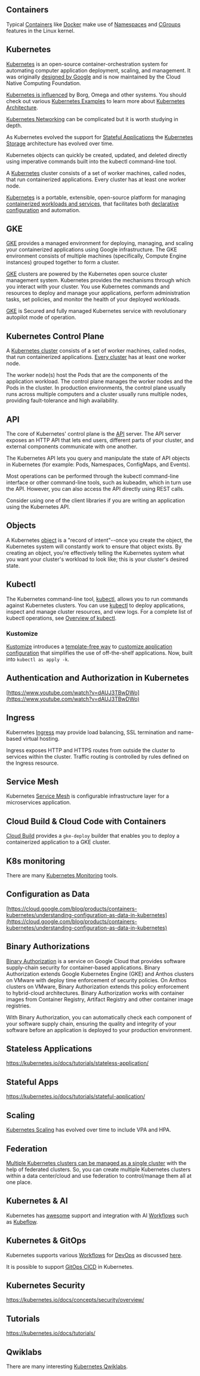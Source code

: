 

## Containers

Typical [Containers](Containers)  like [Docker](https://docker.io) make use of [Namespaces](Namespaces) and [CGroups](https://en.wikipedia.org/wiki/Cgroups) features in the Linux kernel.

## Kubernetes



[Kubernetes](https://kubernetes.io) is an open-source container-orchestration system for automating computer application deployment, scaling, and management. It was originally [designed by Google](https://www.youtube.com/watch?v=pQ87vVMZK-A)  and is now maintained by the Cloud Native Computing Foundation.



[Kubernetes is influenced](Kubernetes-Origin)  by Borg, Omega and other systems.  You should check out various
[Kubernetes Examples](Kubernetes-Examples) to learn more about [Kubernetes Architecture](Kubernetes-Architecture).




[Kubernetes Networking](Kubernetes-Networking) can be complicated but it is worth studying in depth.


As Kubernetes evolved the support for [Stateful Applications](https://blog.min.io/kubernetes-storage-patterns/) the
[Kubernetes Storage](Kubernetes-Storage) architecture has evolved over time.


Kubernetes objects can quickly be created, updated, and deleted directly using imperative commands built into the kubectl command-line tool. 



A [Kubernetes](https://en.wikipedia.org/wiki/Kubernetes) cluster consists of a set of worker machines, called nodes, that run containerized applications. Every cluster has at least one worker node. 




[Kubernetes](https://www.youtube.com/watch?v=X48VuDVv0do) is a portable, extensible, open-source platform for managing [containerized workloads and services](https://www.youtube.com/watch?v=cC46cg5FFAM&list=PLIivdWyY5sqLmnGdKSdQIXq2sd_1bWSnx), that facilitates both [declarative configuration](https://www.youtube.com/watch?v=qmDzcu5uY1I) and automation. 






## GKE

[GKE](GKE) provides a managed environment for deploying, managing, and scaling your containerized applications using Google infrastructure. The GKE environment consists of multiple machines (specifically, Compute Engine instances) grouped together to form a cluster.

[GKE](https://www.youtube.com/watch?v=Rl5M1CzgEH4) clusters are powered by the Kubernetes open source cluster management system. Kubernetes provides the mechanisms through which you interact with your cluster. You use Kubernetes commands and resources to deploy and manage your applications, perform administration tasks, set policies, and monitor the health of your deployed workloads.

[GKE](GKE) is Secured and fully managed Kubernetes service with revolutionary autopilot mode of operation.


## Kubernetes Control Plane


A [Kubernetes cluster](https://kubernetes.io/docs/concepts/overview/components/) consists of a set of worker machines, called nodes, that run containerized applications. [Every cluster](https://www.youtube.com/watch?v=Krpb44XR0bk) has at least one worker node.

The worker node(s) host the Pods that are the components of the application workload. The control plane manages the worker nodes and the Pods in the cluster. In production environments, the control plane usually runs across multiple computers and a cluster usually runs multiple nodes, providing fault-tolerance and high availability.



## API

The core of Kubernetes' control plane is the [API](https://kubernetes.io/docs/concepts/overview/kubernetes-api/) server. The API server exposes an HTTP API that lets end users, different parts of your cluster, and external components communicate with one another.

The Kubernetes API lets you query and manipulate the state of API objects in Kubernetes (for example: Pods, Namespaces, ConfigMaps, and Events).

Most operations can be performed through the kubectl command-line interface or other command-line tools, such as kubeadm, which in turn use the API. However, you can also access the API directly using REST calls.

Consider using one of the client libraries if you are writing an application using the Kubernetes API.



## Objects

A Kubernetes [object](https://kubernetes.io/docs/concepts/overview/working-with-objects/) is a "record of intent"--once you create the object, the Kubernetes system will constantly work to ensure that object exists. By creating an object, you're effectively telling the Kubernetes system what you want your cluster's workload to look like; this is your cluster's desired state.



## Kubectl

The Kubernetes command-line tool, [kubectl](https://kubernetes.io/docs/reference/kubectl/kubectl/), allows you to run commands against Kubernetes clusters. You can use [kubectl](https://www.youtube.com/watch?v=azuwXALfyRg) to deploy applications, inspect and manage cluster resources, and view logs. For a complete list of kubectl operations, see [Overview of kubectl](https://kubernetes.io/docs/reference/kubectl/overview/).



### Kustomize


[Kustomize](https://kustomize.io/) introduces a [template-free way](https://itnext.io/helm-is-not-enough-you-also-need-kustomize-82bae896816e) to [customize application configuration]((https://www.youtube.com/watch?v=uvH84BviDS4)) that simplifies the use of off-the-shelf applications. Now, built into `kubectl as apply -k`.






## Authentication and Authorization in Kubernetes

[https://www.youtube.com/watch?v=dAUJ3TBwDWo](https://www.youtube.com/watch?v=dAUJ3TBwDWo)

## Ingress

Kubernetes [Ingress](Ingress) may provide load balancing, SSL termination and name-based virtual hosting.


Ingress exposes HTTP and HTTPS routes from outside the cluster to services within the cluster. Traffic routing is controlled by rules defined on the Ingress resource.



## Service Mesh

Kubernetes [Service Mesh](Service-Mesh) is configurable infrastructure layer for a microservices application.


## Cloud Build & Cloud Code with Containers

[Cloud Build](Cloud-Build) provides a `gke-deploy` builder that enables you to deploy a containerized application to a GKE cluster.


## K8s monitoring

There are many [Kubernetes Monitoring](Kubernetes-Monitoring) tools.


## Configuration as Data

[https://cloud.google.com/blog/products/containers-kubernetes/understanding-configuration-as-data-in-kubernetes](https://cloud.google.com/blog/products/containers-kubernetes/understanding-configuration-as-data-in-kubernetes)


## Binary Authorizations

[Binary Authorization](https://cloud.google.com/binary-authorization/docs/overview) is a service on Google Cloud that provides software supply-chain security for container-based applications. Binary Authorization extends Google Kubernetes Engine (GKE) and Anthos clusters on VMware with deploy time enforcement of security policies. On Anthos clusters on VMware, Binary Authorization extends this policy enforcement to hybrid-cloud architectures. Binary Authorization works with container images from Container Registry, Artifact Registry and other container image registries.

With Binary Authorization, you can automatically check each component of your software supply chain, ensuring the quality and integrity of your software before an application is deployed to your production environment.

## Stateless Applications

https://kubernetes.io/docs/tutorials/stateless-application/


## Stateful Apps

https://kubernetes.io/docs/tutorials/stateful-application/

## Scaling

[Kubernetes Scaling](Kubernetes-scaling) has evolved over time to include VPA and HPA.

## Federation

[Multiple Kubernetes clusters can be managed as a single cluster](https://github.com/kubernetes-sigs/kubefed) with the help of federated clusters. So, you can create multiple Kubernetes clusters within a data center/cloud and use federation to control/manage them all at one place.





## Kubernetes & AI

Kubernetes has [awesome](https://github.com/CognonicLabs/awesome-AI-kubernetes) support and integration with AI [Workflows](Workflows) such as [Kubeflow](Kubeflow).

## Kubernetes & GitOps



Kubernetes supports various [Workflows](Workflows) for [DevOps](DevOps) as discussed [here](https://faun.pub/workflow-for-kubernetes-devops-15f0dbb560ff).

It is possible to support [GitOps CICD](https://itnext.io/continuous-gitops-the-way-to-do-devops-in-kubernetes-896b0ea1d0fb) in Kubernetes.

## Kubernetes Security

https://kubernetes.io/docs/concepts/security/overview/


## Tutorials

https://kubernetes.io/docs/tutorials/


## Qwiklabs

There are many interesting [Kubernetes Qwiklabs](Kubernetes-Qwiklabs).